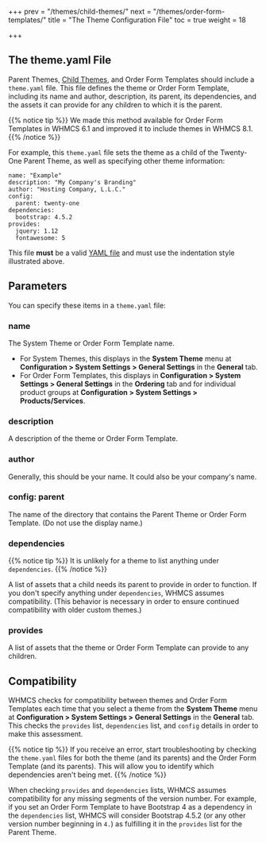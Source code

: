 +++
prev = "/themes/child-themes/"
next = "/themes/order-form-templates/"
title = "The Theme Configuration File"
toc = true
weight = 18

+++

## The theme.yaml File

Parent Themes, [Child Themes](/themes/child-themes/), and Order Form Templates should include a `theme.yaml` file. This file defines the theme or Order Form Template, including its name and author, description, its parent, its dependencies, and the assets it can provide for any children to which it is the parent.

{{% notice tip %}}
We made this method available for Order Form Templates in WHMCS 6.1 and improved it to include themes in WHMCS 8.1.
{{% /notice %}}

For example, this `theme.yaml` file sets the theme as a child of the Twenty-One Parent Theme, as well as specifying other theme information:

```
name: "Example"
description: "My Company's Branding"
author: "Hosting Company, L.L.C."
config:
  parent: twenty-one
dependencies:
  bootstrap: 4.5.2
provides:
  jquery: 1.12
  fontawesome: 5
```

This file **must** be a valid [YAML file](https://en.wikipedia.org/wiki/YAML) and must use the indentation style illustrated above.

## Parameters

You can specify these items in a `theme.yaml` file:

### name

The System Theme or Order Form Template name.
* For System Themes, this displays in the **System Theme** menu at **Configuration > System Settings > General Settings** in the **General** tab.
* For Order Form Templates, this displays in **Configuration > System Settings > General Settings** in the **Ordering** tab and for individual product groups at **Configuration > System Settings > Products/Services**.

### description

A description of the theme or Order Form Template.

### author

Generally, this should be your name. It could also be your company's name.

### config: parent

The name of the directory that contains the Parent Theme or Order Form Template. (Do not use the display name.)

### dependencies

{{% notice tip %}}
It is unlikely for a theme to list anything under `dependencies`.
{{% /notice %}}

A list of assets that a child needs its parent to provide in order to function. If you don't specify anything under `dependencies`, WHMCS assumes compatibility. (This behavior is necessary in order to ensure continued compatibility with older custom themes.)

### provides

A list of assets that the theme or Order Form Template can provide to any children.

## Compatibility

WHMCS checks for compatibility between themes and Order Form Templates each time that you select a theme from the **System Theme** menu at **Configuration > System Settings > General Settings** in the **General** tab. This checks the `provides` list, `dependencies` list, and `config` details in order to make this assessment.

{{% notice tip %}}
If you receive an error, start troubleshooting by checking the `theme.yaml` files for both the theme (and its parents) and the Order Form Template (and its parents). This will allow you to identify which dependencies aren't being met.
{{% /notice %}}

When checking `provides` and `dependencies` lists, WHMCS assumes compatibility for any missing segments of the version number. For example, if you set an Order Form Template to have Bootstrap 4 as a dependency in the `dependencies` list, WHMCS will consider Bootstrap 4.5.2 (or any other version number beginning in `4.`) as fulfilling it in the `provides` list for the Parent Theme.
